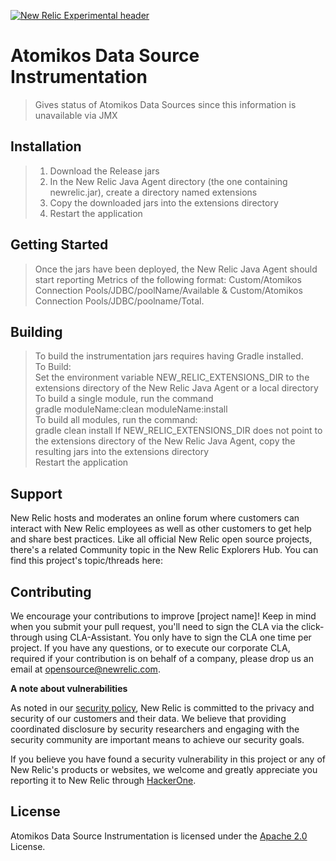 [![New Relic Experimental header](https://github.com/newrelic/opensource-website/raw/master/src/images/categories/Experimental.png)](https://opensource.newrelic.com/oss-category/#new-relic-experimental)
  
# Atomikos Data Source Instrumentation

>Gives status of Atomikos Data Sources since this information is unavailable via JMX

## Installation

> 1. Download the Release jars   
> 2. In the New Relic Java Agent directory (the one containing newrelic.jar), create a directory named extensions   
> 3. Copy the downloaded jars into the extensions directory   
> 4. Restart the application

## Getting Started
> Once the jars have been deployed, the New Relic Java Agent should start reporting Metrics of the following format: Custom/Atomikos Connection Pools/JDBC/poolName/Available & Custom/Atomikos Connection Pools/JDBC/poolname/Total.    
> 

## Building

> To build the instrumentation jars requires having Gradle installed.   
To Build:   
Set the environment variable NEW_RELIC_EXTENSIONS_DIR to the extensions directory of the New Relic Java Agent or a local directory   
To build a single module, run the command   
gradle moduleName:clean moduleName:install   
To build all modules, run the command:   
gradle clean install
If NEW_RELIC_EXTENSIONS_DIR does not point to the extensions directory of the New Relic Java Agent, copy the resulting jars into the extensions directory   
Restart the application

## Support

New Relic hosts and moderates an online forum where customers can interact with New Relic employees as well as other customers to get help and share best practices. Like all official New Relic open source projects, there's a related Community topic in the New Relic Explorers Hub. You can find this project's topic/threads here:


## Contributing
We encourage your contributions to improve [project name]! Keep in mind when you submit your pull request, you'll need to sign the CLA via the click-through using CLA-Assistant. You only have to sign the CLA one time per project.
If you have any questions, or to execute our corporate CLA, required if your contribution is on behalf of a company,  please drop us an email at opensource@newrelic.com.
   
**A note about vulnerabilities**

As noted in our [security policy](../../security/policy), New Relic is committed to the privacy and security of our customers and their data. We believe that providing coordinated disclosure by security researchers and engaging with the security community are important means to achieve our security goals.

If you believe you have found a security vulnerability in this project or any of New Relic's products or websites, we welcome and greatly appreciate you reporting it to New Relic through [HackerOne](https://hackerone.com/newrelic).   
   
## License
Atomikos Data Source Instrumentation is licensed under the [Apache 2.0](http://apache.org/licenses/LICENSE-2.0.txt) License.
